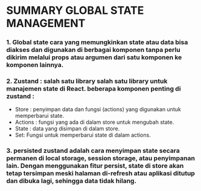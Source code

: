 # SUMMARY GLOBAL STATE MANAGEMENT
### 1. Global state cara yang memungkinkan state atau data bisa diakses dan digunakan di berbagai komponen tanpa perlu dikirim melalui props atau argumen dari satu komponen ke komponen lainnya.

### 2. Zustand : salah satu library salah satu library untuk manajemen state di React. beberapa komponen penting di zustand : 
- Store : penyimpan data dan fungsi (actions) yang digunakan untuk memperbarui state.
- Actions : fungsi yang ada di dalam store untuk mengubah state.
- State : data yang disimpan di dalam store.
- Set: Fungsi untuk memperbarui state di dalam actions.

### 3. persisted zustand adalah cara menyimpan state secara permanen di local storage, session storage, atau penyimpanan lain. Dengan menggunakan fitur persist, state di store akan tetap tersimpan meski halaman di-refresh atau aplikasi ditutup dan dibuka lagi, sehingga data tidak hilang.